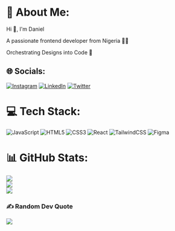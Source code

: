 # 💫 About Me:
Hi 👋, I'm Daniel 

A passionate frontend developer from Nigeria 👨‍💻

Orchestrating Designs into Code  🚀 <br>


## 🌐 Socials:
[![Instagram](https://img.shields.io/badge/Instagram-%23E4405F.svg?logo=Instagram&logoColor=white)](https://instagram.com/khay.gram) [![LinkedIn](https://img.shields.io/badge/LinkedIn-%230077B5.svg?logo=linkedin&logoColor=white)](https://linkedin.com/in/kalu-daniel-231144231/) [![Twitter](https://img.shields.io/badge/Twitter-%231DA1F2.svg?logo=Twitter&logoColor=white)](https://twitter.com/Iam_khay_) 

# 💻 Tech Stack:
![JavaScript](https://img.shields.io/badge/javascript-%23323330.svg?style=for-the-badge&logo=javascript&logoColor=%23F7DF1E) ![HTML5](https://img.shields.io/badge/html5-%23E34F26.svg?style=for-the-badge&logo=html5&logoColor=white) ![CSS3](https://img.shields.io/badge/css3-%231572B6.svg?style=for-the-badge&logo=css3&logoColor=white) ![React](https://img.shields.io/badge/react-%2320232a.svg?style=for-the-badge&logo=react&logoColor=%2361DAFB) ![TailwindCSS](https://img.shields.io/badge/tailwindcss-%2338B2AC.svg?style=for-the-badge&logo=tailwind-css&logoColor=white) 	![Figma](https://img.shields.io/badge/figma-%23F24E1E.svg?style=for-the-badge&logo=figma&logoColor=white)
# 📊 GitHub Stats:
![](https://github-readme-stats.vercel.app/api?username=khay-dev&theme=dark&hide_border=false&include_all_commits=false&count_private=false)<br/>
![](https://github-readme-streak-stats.herokuapp.com/?user=khay-dev&theme=dark&hide_border=false)<br/>
![](https://github-readme-stats.vercel.app/api/top-langs/?username=khay-dev&theme=dark&hide_border=false&include_all_commits=false&count_private=false&layout=compact)

### ✍️ Random Dev Quote
![](https://quotes-github-readme.vercel.app/api?type=horizontal&theme=radical)

<!-- Proudly created with GPRM ( https://gprm.itsvg.in ) -->
